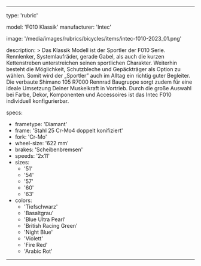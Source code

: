 ---

type: 'rubric'


model: 'F010 Klassik'
manufacturer: 'Intec'

image: '/media/images/rubrics/bicycles/items/intec-f010-2023_01.png'

description: >
    Das Klassik Modell ist der Sportler der F010 Serie. Rennlenker, Systemlaufräder, gerade Gabel, als auch die kurzen Kettenstreben unterstreichen seinen sportlichen Charakter. Weiterhin besteht die Möglichkeit, Schutzbleche und Gepäckträger als Option zu wählen. Somit wird der „Sportler” auch im Alltag ein richtig guter Begleiter. Die verbaute Shimano 105 R7000 Rennrad Baugruppe sorgt zudem für eine ideale Umsetzung Deiner Muskelkraft in Vortrieb.
    Durch die große Auswahl bei Farbe, Dekor, Komponenten und Accessoires ist das Intec F010 individuell konfigurierbar.

specs:
  - frametype: 'Diamant'
  - frame: 'Stahl 25 Cr-Mo4 doppelt konifiziert'
  - fork: 'Cr-Mo'
  - wheel-size: '622 mm'
  - brakes: 'Scheibenbremsen'
  - speeds: '2x11'
  - sizes:
    - '51'
    - '54'
    - '57'
    - '60'
    - '63'
  - colors:
    - 'Tiefschwarz'
    - 'Basaltgrau'
    - 'Blue Ultra Pearl'
    - 'British Racing Green'
    - 'Night Blue'
    - 'Violett'
    - 'Fire Red'
    - 'Arabic Rot'

---